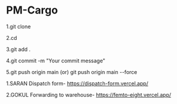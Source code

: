 
# PM-Cargo

1.git clone <repository-url>

2.cd <repo>

3.git add .

4.git commit -m "Your commit message"

5.git push origin main
    (or)
git push origin main --force




1.SARAN Dispatch form- https://dispatch-form.vercel.app/

2.GOKUL Forwarding to warehouse- https://femto-eight.vercel.app/
